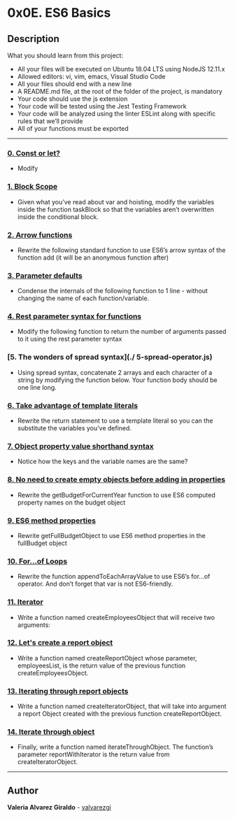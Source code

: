 # 0x0E. ES6 Basics

## Description

What you should learn from this project:

* All your files will be executed on Ubuntu 18.04 LTS using NodeJS 12.11.x
* Allowed editors: vi, vim, emacs, Visual Studio Code
* All your files should end with a new line
* A README.md file, at the root of the folder of the project, is mandatory
* Your code should use the js extension
* Your code will be tested using the Jest Testing Framework
* Your code will be analyzed using the linter ESLint along with specific rules that we’ll provide
* All of your functions must be exported

---

### [0. Const or let?](./0-constants.js)

* Modify

### [1. Block Scope](./1-block-scoped.js)

* Given what you’ve read about var and hoisting, modify the variables inside the function taskBlock so that the variables aren’t overwritten inside the conditional block.

### [2. Arrow functions](./2-arrow.js)

* Rewrite the following standard function to use ES6’s arrow syntax of the function add (it will be an anonymous function after)

### [3. Parameter defaults](./3-default-parameter.js)

* Condense the internals of the following function to 1 line - without changing the name of each function/variable.

### [4. Rest parameter syntax for functions](./4-rest-parameter.js)

* Modify the following function to return the number of arguments passed to it using the rest parameter syntax

### [5. The wonders of spread syntax](./ 5-spread-operator.js)

* Using spread syntax, concatenate 2 arrays and each character of a string by modifying the function below. Your function body should be one line long.

### [6. Take advantage of template literals](./6-string-interpolation.js)

* Rewrite the return statement to use a template literal so you can the substitute the variables you’ve defined.

### [7. Object property value shorthand syntax](./7-getBudgetObject.js)

* Notice how the keys and the variable names are the same?

### [8. No need to create empty objects before adding in properties](./8-getBudgetCurrentYear.js)

* Rewrite the getBudgetForCurrentYear function to use ES6 computed property names on the budget object

### [9. ES6 method properties](./9-getFullBudget.js)

* Rewrite getFullBudgetObject to use ES6 method properties in the fullBudget object

### [10. For...of Loops](./10-loops.js)

* Rewrite the function appendToEachArrayValue to use ES6’s for...of operator. And don’t forget that var is not ES6-friendly.

### [11. Iterator](./11-createEmployeesObject.js)

* Write a function named createEmployeesObject that will receive two arguments:

### [12. Let's create a report object](./12-createReportObject.js)

* Write a function named createReportObject whose parameter, employeesList, is the return value of the previous function createEmployeesObject.

### [13. Iterating through report objects](./100-createIteratorObject.js)

* Write a function named createIteratorObject, that will take into argument a report Object created with the previous function createReportObject.

### [14. Iterate through object](./101-iterateThroughObject.js)

* Finally, write a function named iterateThroughObject. The function’s parameter reportWithIterator is the return value from createIteratorObject.

---

## Author

**Valeria Alvarez Giraldo** - [valvarezgi](https://github.com/valvarezgi)
